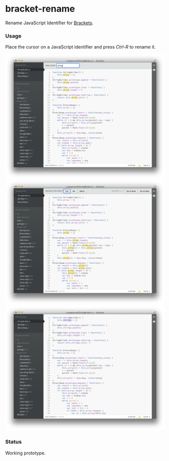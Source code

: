 bracket-rename
==============

Rename JavaScript Identifier for [Brackets](http://brackets.io/).

### Usage
Place the cursor on a JavaScript identifier and press *Ctrl-R* to rename it.

![](docs/SelectName.png)
![](docs/YesOrNo.png)
![](docs/Done.png)

### Status
Working prototype.
